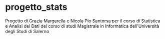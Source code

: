 # progetto_stats
Progetto di Grazia Margarella e Nicola Pio Santorsa per il corso di Statistica e Analisi dei Dati del corso di studi Magistrale in Informatica dell'Università degli Studi di Salerno
